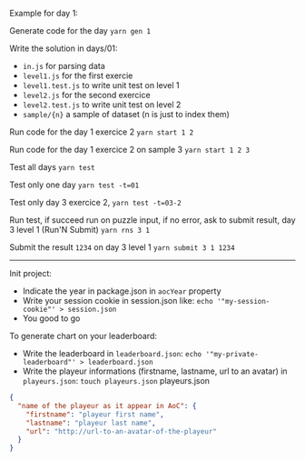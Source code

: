 Example for day 1:

Generate code for the day
`yarn gen 1`

Write the solution in days/01:

- `in.js` for parsing data
- `level1.js` for the first exercie
- `level1.test.js` to write unit test on level 1
- `level2.js` for the second exercice
- `level2.test.js` to write unit test on level 2
- `sample/{n}` a sample of dataset (n is just to index them)

Run code for the day 1 exercice 2
`yarn start 1 2`

Run code for the day 1 exercice 2 on sample 3
`yarn start 1 2 3`

Test all days
`yarn test`

Test only one day
`yarn test -t=01`

Test only day 3 exercice 2,
`yarn test -t=03-2`

Run test, if succeed run on puzzle input, if no error, ask to submit result, day 3 level 1 (Run'N Submit)
`yarn rns 3 1`

Submit the result `1234` on day 3 level 1
`yarn submit 3 1 1234`

---

Init project:

- Indicate the year in package.json in `aocYear` property
- Write your session cookie in session.json like: `echo '"my-session-cookie"' > session.json`
- You good to go

To generate chart on your leaderboard:

- Write the leaderboard in `leaderboard.json`: `echo '"my-private-leaderboard"' > leaderboard.json`
- Write the playeur informations (firstname, lastname, url to an avatar) in `playeurs.json`:
  `touch playeurs.json`
  playeurs.json

```json
{
  "name of the playeur as it appear in AoC": {
    "firstname": "playeur first name",
    "lastname": "playeur last name",
    "url": "http://url-to-an-avatar-of-the-playeur"
  }
}
```